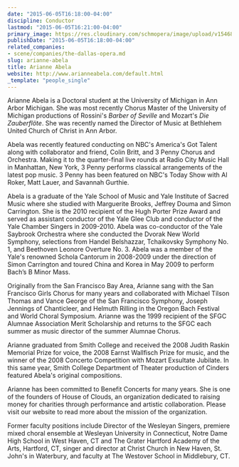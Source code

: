 ```yaml
---
date: "2015-06-05T16:18:00-04:00"
discipline: Conductor
lastmod: "2015-06-05T16:21:00-04:00"
primary_image: https://res.cloudinary.com/schmopera/image/upload/v1546831113/media/2019/01/ArianneAbela.jpg
publishDate: "2015-06-05T16:18:00-04:00"
related_companies:
- scene/companies/the-dallas-opera.md
slug: arianne-abela
title: Arianne Abela
website: http://www.arianneabela.com/default.html
_template: "people_single"
---
```

Arianne Abela is a Doctoral student at the University of Michigan in Ann Arbor Michigan. She was most recently Chorus Master of the University of Michigan productions of Rossini's *Barber of Seville* and Mozart's *Die Zauberflöte*. She was recently named the Director of Music at Bethlehem United Church of Christ in Ann Arbor. 

Abela was recently featured conducting on NBC's America's Got Talent along with collaborator and friend, Colin Britt, and 3 Penny Chorus and Orchestra. Making it to the quarter-final live rounds at Radio City Music Hall in Manhattan, New York, 3 Penny performs classical arrangements of the latest pop music. 3 Penny has been featured on NBC's Today Show with Al Roker, Matt Lauer, and Savannah Gurthie. 

Abela is a graduate of the Yale School of Music and Yale Institute of Sacred Music where she studied with Marguerite Brooks, Jeffrey Douma and Simon Carrington. She is the 2010 recipient of the Hugh Porter Prize Award and served as assistant conductor of the Yale Glee Club and conductor of the Yale Chamber Singers in 2009-2010. Abela was co-conductor of the Yale Saybrook Orchestra where she conducted the Dvorak New World Symphony, selections from Handel Belshazzar, Tchaikovsky Symphony No. 1, and Beethoven Leonore Overture No. 3. Abela was a member of the Yale's renowned Schola Cantorum in 2008-2009 under the direction of Simon Carrington and toured China and Korea in May 2009 to perform Bach’s B Minor Mass. 

Originally from the San Francisco Bay Area, Arianne sang with the San Francisco Girls Chorus for many years and collaborated with Michael Tilson Thomas and Vance George of the San Francisco Symphony, Joseph Jennings of Chanticleer, and Helmuth Rilling in the Oregon Bach Festival and World Choral Symposium. Arianne was the 1999 recipient of the SFGC Alumnae Association Merit Scholarship and returns to the SFGC each summer as music director of the summer Alumnae Chorus.

Arianne graduated from Smith College and received the 2008 Judith Raskin Memorial Prize for voice, the 2008 Earnst Wallfisch Prize for music, and the winner of the 2008 Concerto Competition with Mozart Exsultate Jubilate. In this same year, Smith College Department of Theater production of Cinders featured Abela's original compositions.

Arianne has been committed to Benefit Concerts for many years. She is one of the founders of House of Clouds, an organization dedicated to raising money for charities through performance and artistic collaboration.  Please visit our website to read more about the mission of the organization. 

Former faculty positions include Director of the Wesleyan Singers, premiere mixed choral ensemble at Wesleyan University in Connecticut,  Notre Dame High School in West Haven, CT and The Grater Hartford Academy of the Arts, Hartford, CT, singer and director at Christ Church in New Haven, St. John's in Waterbury, and faculty at The Westover School in Middlebury, CT.
